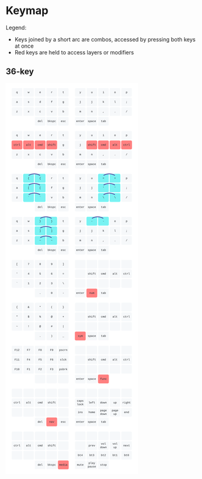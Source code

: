 # Keymap
Legend:
- Keys joined by a short arc are combos, accessed by pressing both keys at once
- Red keys are held to access layers or modifiers

## 36-key
![36-key keymap](keymap-36.svg)
